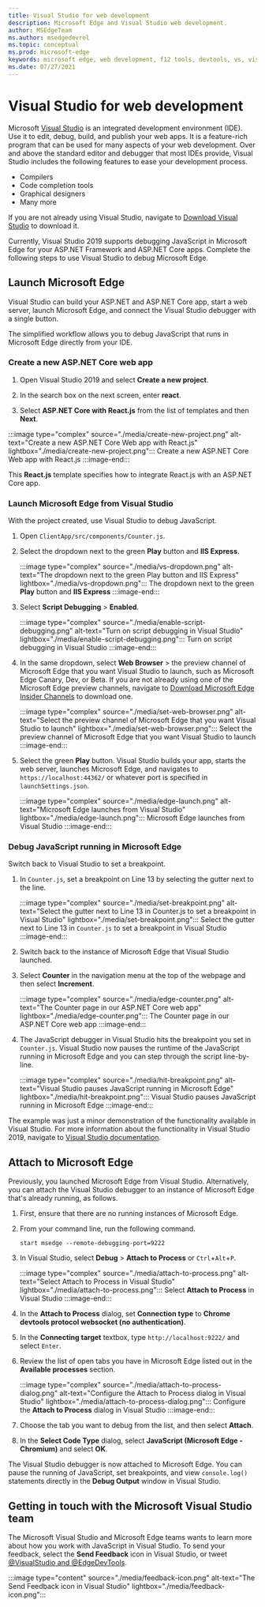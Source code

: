 ```yaml
---
title: Visual Studio for web development
description: Microsoft Edge and Visual Studio web development.
author: MSEdgeTeam
ms.author: msedgedevrel
ms.topic: conceptual
ms.prod: microsoft-edge
keywords: microsoft edge, web development, f12 tools, devtools, vs, visual studio, debugger
ms.date: 07/27/2021
---
```

# Visual Studio for web development

Microsoft [Visual Studio](https://visualstudio.microsoft.com/vs) is an integrated development environment (IDE).   Use it to edit, debug, build, and publish your web apps.  It is a feature-rich program that can be used for many aspects of your web development.  Over and above the standard editor and debugger that most IDEs provide, Visual Studio includes the following features to ease your development process.

*   Compilers
*   Code completion tools
*   Graphical designers
*   Many more

If you are not already using Visual Studio, navigate to [Download Visual Studio](https://visualstudio.microsoft.com/downloads) to download it.

Currently, Visual Studio 2019 supports debugging JavaScript in Microsoft Edge for your ASP.NET Framework and ASP.NET Core apps.  Complete the following steps to use Visual Studio to debug Microsoft Edge.


<!-- ====================================================================== -->
## Launch Microsoft Edge

Visual Studio can build your ASP.NET and ASP.NET Core app, start a web server, launch Microsoft Edge, and connect the Visual Studio debugger with a single button.

The simplified workflow allows you to debug JavaScript that runs in Microsoft Edge directly from your IDE.

### Create a new ASP.NET Core web app

1.  Open Visual Studio 2019 and select **Create a new project**.

1.  In the search box on the next screen, enter **react**.

1.  Select **ASP.NET Core with React.js** from the list of templates and then **Next**.

:::image type="complex" source="./media/create-new-project.png" alt-text="Create a new ASP.NET Core Web app with React.js" lightbox="./media/create-new-project.png":::
   Create a new ASP.NET Core Web app with React.js
:::image-end:::

This **React.js** template specifies how to integrate React.js with an ASP.NET Core app.

### Launch Microsoft Edge from Visual Studio

With the project created, use Visual Studio to debug JavaScript.

1.  Open `ClientApp/src/components/Counter.js`.

1.  Select the dropdown next to the green **Play** button and **IIS Express**.

    :::image type="complex" source="./media/vs-dropdown.png" alt-text="The dropdown next to the green Play button and IIS Express" lightbox="./media/vs-dropdown.png":::
       The dropdown next to the green **Play** button and **IIS Express**
    :::image-end:::

1.  Select **Script Debugging** > **Enabled**.

    :::image type="complex" source="./media/enable-script-debugging.png" alt-text="Turn on script debugging in Visual Studio" lightbox="./media/enable-script-debugging.png":::
       Turn on script debugging in Visual Studio
    :::image-end:::

1.  In the same dropdown, select **Web Browser** > the preview channel of Microsoft Edge that you want Visual Studio to launch, such as Microsoft Edge Canary, Dev, or Beta.  If you are not already using one of the Microsoft Edge preview channels, navigate to [Download Microsoft Edge Insider Channels](https://www.microsoftedgeinsider.com/download) to download one.

    :::image type="complex" source="./media/set-web-browser.png" alt-text="Select the preview channel of Microsoft Edge that you want Visual Studio to launch" lightbox="./media/set-web-browser.png":::
       Select the preview channel of Microsoft Edge that you want Visual Studio to launch
    :::image-end:::

1.  Select the green **Play** button.  Visual Studio builds your app, starts the web server, launches Microsoft Edge, and navigates to `https://localhost:44362/` or whatever port is specified in `launchSettings.json`.

    :::image type="complex" source="./media/edge-launch.png" alt-text="Microsoft Edge launches from Visual Studio" lightbox="./media/edge-launch.png":::
       Microsoft Edge launches from Visual Studio
    :::image-end:::

### Debug JavaScript running in Microsoft Edge

Switch back to Visual Studio to set a breakpoint.

1.  In `Counter.js`, set a breakpoint on Line 13 by selecting the gutter next to the line.

    :::image type="complex" source="./media/set-breakpoint.png" alt-text="Select the gutter next to Line 13 in Counter.js to set a breakpoint in Visual Studio" lightbox="./media/set-breakpoint.png":::
       Select the gutter next to Line 13 in `Counter.js` to set a breakpoint in Visual Studio
    :::image-end:::

1.  Switch back to the instance of Microsoft Edge that Visual Studio launched.

1.  Select **Counter** in the navigation menu at the top of the webpage and then select **Increment**.

    :::image type="complex" source="./media/edge-counter.png" alt-text="The Counter page in our ASP.NET Core web app" lightbox="./media/edge-counter.png":::
       The Counter page in our ASP.NET Core web app
    :::image-end:::

1.  The JavaScript debugger in Visual Studio hits the breakpoint you set in `Counter.js`.  Visual Studio now pauses the runtime of the JavaScript running in Microsoft Edge and you can step through the script line-by-line.

    :::image type="complex" source="./media/hit-breakpoint.png" alt-text="Visual Studio pauses JavaScript running in Microsoft Edge" lightbox="./media/hit-breakpoint.png":::
       Visual Studio pauses JavaScript running in Microsoft Edge
    :::image-end:::

The example was just a minor demonstration of the functionality available in Visual Studio.  For more information about the functionality in Visual Studio 2019, navigate to [Visual Studio documentation](/visualstudio/windows/index).


<!-- ====================================================================== -->
## Attach to Microsoft Edge

Previously, you launched Microsoft Edge from Visual Studio.  Alternatively, you can attach the Visual Studio debugger to an instance of Microsoft Edge that's already running, as follows.

1.  First, ensure that there are no running instances of Microsoft Edge.

1.  From your command line, run the following command.

    ```console
    start msedge --remote-debugging-port=9222
    ```

1.  In Visual Studio, select **Debug** > **Attach to Process** or `Ctrl`+`Alt`+`P`.

    :::image type="complex" source="./media/attach-to-process.png" alt-text="Select Attach to Process in Visual Studio" lightbox="./media/attach-to-process.png":::
       Select **Attach to Process** in Visual Studio
    :::image-end:::

1.  In the **Attach to Process** dialog, set **Connection type** to **Chrome devtools protocol websocket (no authentication)**.

1.  In the **Connecting target** textbox, type `http://localhost:9222/` and select `Enter`.

1.  Review the list of open tabs you have in Microsoft Edge listed out in the **Available processes** section.

    :::image type="complex" source="./media/attach-to-process-dialog.png" alt-text="Configure the Attach to Process dialog in Visual Studio" lightbox="./media/attach-to-process-dialog.png":::
       Configure the **Attach to Process** dialog in Visual Studio
    :::image-end:::

1.  Choose the tab you want to debug from the list, and then select **Attach**.

1.  In the **Select Code Type** dialog, select **JavaScript (Microsoft Edge - Chromium)** and select **OK**.

The Visual Studio debugger is now attached to Microsoft Edge.  You can pause the running of JavaScript, set breakpoints, and view `console.log()` statements directly in the **Debug Output** window in Visual Studio.


<!-- ====================================================================== -->
## Getting in touch with the Microsoft Visual Studio team

The Microsoft Visual Studio and Microsoft Edge teams wants to learn more about how you work with JavaScript in Visual Studio.  To send your feedback, select the **Send Feedback** icon in Visual Studio, or tweet [@VisualStudio and @EdgeDevTools](https://twitter.com/intent/tweet?text=@VisualStudio+@EdgeDevTools).

:::image type="content" source="./media/feedback-icon.png" alt-text="The Send Feedback icon in Visual Studio" lightbox="./media/feedback-icon.png":::

